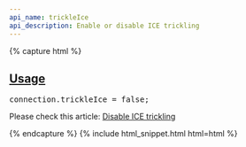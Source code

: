 ```yaml
---
api_name: trickleIce
api_description: Enable or disable ICE trickling
---
```


{% capture html %}

  <section id="usage">
    <h2><a href="#usage">Usage</a></h2>
    <pre>
connection.trickleIce = false;
</pre>
    <p>Please check this article: <a href="https://muaz-khan.blogspot.com/2015/01/disable-ice-trickling.html">Disable ICE trickling</a></p>
  </section>

{% endcapture %}
{% include html_snippet.html html=html %}

